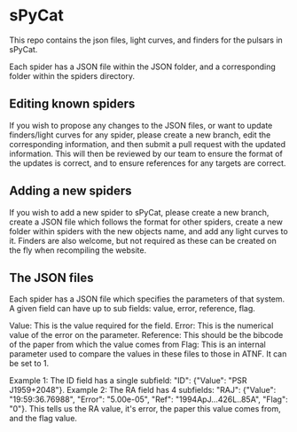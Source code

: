 # sPyCat
This repo contains the json files, light curves, and finders for the pulsars in sPyCat.

Each spider has a JSON file within the JSON folder, and a corresponding folder within the spiders directory.

## Editing known spiders
If you wish to propose any changes to the JSON files, or want to update finders/light curves for any spider, please create a new branch,
edit the corresponding information, and then submit a pull request with the updated information. This will then be reviewed
by our team to ensure the format of the updates is correct, and to ensure references for any targets are correct.

## Adding a new spiders
If you wish to add a new spider to sPyCat, please create a new branch, create a JSON file which follows the format for other spiders, create a new folder
within spiders with the new objects name, and add any light curves to it. Finders are also welcome, but not required as these can be
created on the fly when recompiling the website.


## The JSON files
Each spider has a JSON file which specifies the parameters of that system. A given field can have up to sub fields: value, error, reference, flag.

Value: This is the value required for the field.
Error: This is the numerical value of the error on the parameter.
Reference: This should be the bibcode of the paper from which the value comes from
Flag: This is an internal parameter used to compare the values in these files to those in ATNF. It can be set to 1.

Example 1: The ID field has a single subfield: "ID": {"Value": "PSR J1959+2048"}.
Example 2: The RA field has 4 subfields: "RAJ": {"Value": "19:59:36.76988", "Error": "5.00e-05", "Ref": "1994ApJ...426L..85A", "Flag": "0"}. This tells us the RA value, it's error, the paper this value comes from, and the flag value.
